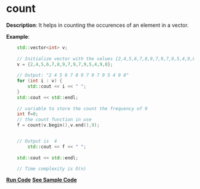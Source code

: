 # count

**Description**: It helps in counting the occurences of an element in a vector.

**Example**:
```cpp 
    std::vector<int> v;
    
    // Initialize vector with the values {2,4,5,6,7,8,9,7,9,7,9,5,4,9,8}
    v = {2,4,5,6,7,8,9,7,9,7,9,5,4,9,8};
    
    // Output: "2 4 5 6 7 8 9 7 9 7 9 5 4 9 8" 
    for (int i : v) {
        std::cout << i << " ";
    }
    std::cout << std::endl;
    
    // variable to store the count the frequency of 9 
    int f=0;
    // the count function in use 
    f = count(v.begin(),v.end(),9); 


    // Output is  4 
        std::cout << f << " ";
    
    std::cout << std::endl;

    // Time complexity is O(n) 

```
**[Run Code](https://rextester.com/UEGWZP45542)**
**[See Sample Code](snippets\vector\count.cpp)**